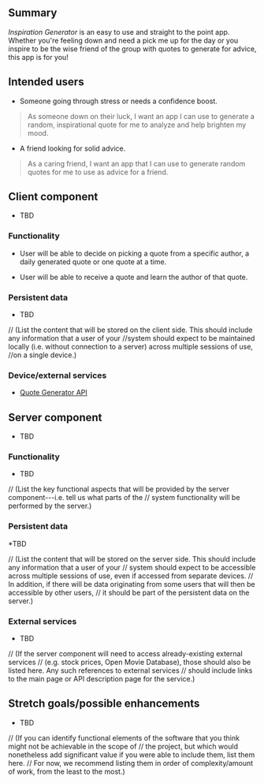 ## Summary

<i> Inspiration Generator </i> is an easy to use and straight to the point app. Whether you're feeling down and need a pick
me up for the day or you inspire to be the wise friend of the group with quotes to generate for advice, this app is for you!

## Intended users

* Someone going through stress or needs a confidence boost.

> As someone down on their luck, I want an app I can use to generate a random, inspirational quote for me to analyze 
> and help brighten my mood.

* A friend looking for solid advice.

> As a caring friend, I want an app that I can use to generate random quotes for me to use as advice for a friend.
 
## Client component

* TBD

### Functionality

* User will be able to decide on picking a quote from a specific author, a daily generated quote or one quote at a time.

* User will be able to receive a quote and learn the author of that quote.

### Persistent data

* TBD

// (List the content that will be stored on the client side. This should include any information that a user of your 
//system should expect to be maintained locally (i.e. without connection to a server) across multiple sessions of use, 
//on a single device.) 
    
### Device/external services

* <p> <a href="https://premium.zenquotes.io/zenquotes-documentation/">
  Quote Generator API
</a> </p>
    
## Server component

* TBD

### Functionality

* TBD

// (List the key functional aspects that will be provided by the server component---i.e. tell us what parts of the 
// system functionality will be performed by the server.)

### Persistent data

*TBD

// (List the content that will be stored on the server side. This should include any information that a user of your 
// system should expect to be accessible across multiple sessions of use, even if accessed from separate devices. 
// In addition, if there will be data originating from some users that will then be accessible by other users, 
// it should be part of the persistent data on the server.) 
    
### External services

* TBD

// (If the server component will need to access already-existing external services 
// (e.g. stock prices, Open Movie Database), those should also be listed here. Any such references to external services 
// should include links to the main page or API description page for the service.)
    
## Stretch goals/possible enhancements 

* TBD

// (If you can identify functional elements of the software that you think might not be achievable in the scope of
// the project, but which would nonetheless add significant value if you were able to include them, list them here. 
// For now, we recommend listing them in order of complexity/amount of work, from the least to the most.)
